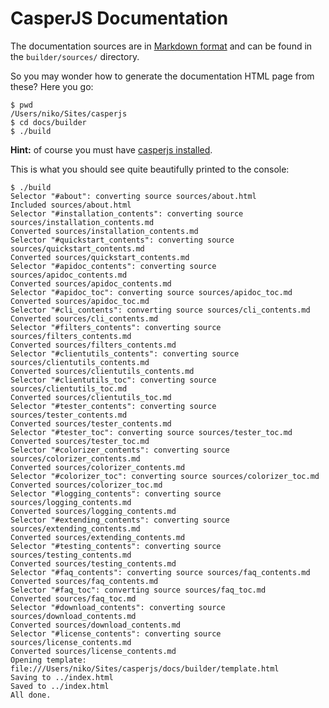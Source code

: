 CasperJS Documentation
======================

The documentation sources are in [Markdown format](http://daringfireball.net/projects/markdown/)
and can be found in the `builder/sources/` directory.

So you may wonder how to generate the documentation HTML page from these? Here
you go:

    $ pwd
    /Users/niko/Sites/casperjs
    $ cd docs/builder
    $ ./build

**Hint:** of course you must have [casperjs installed](http://casperjs.org/#installation).

This is what you should see quite beautifully printed to the console:

    $ ./build
    Selector "#about": converting source sources/about.html
    Included sources/about.html
    Selector "#installation_contents": converting source sources/installation_contents.md
    Converted sources/installation_contents.md
    Selector "#quickstart_contents": converting source sources/quickstart_contents.md
    Converted sources/quickstart_contents.md
    Selector "#apidoc_contents": converting source sources/apidoc_contents.md
    Converted sources/apidoc_contents.md
    Selector "#apidoc_toc": converting source sources/apidoc_toc.md
    Converted sources/apidoc_toc.md
    Selector "#cli_contents": converting source sources/cli_contents.md
    Converted sources/cli_contents.md
    Selector "#filters_contents": converting source sources/filters_contents.md
    Converted sources/filters_contents.md
    Selector "#clientutils_contents": converting source sources/clientutils_contents.md
    Converted sources/clientutils_contents.md
    Selector "#clientutils_toc": converting source sources/clientutils_toc.md
    Converted sources/clientutils_toc.md
    Selector "#tester_contents": converting source sources/tester_contents.md
    Converted sources/tester_contents.md
    Selector "#tester_toc": converting source sources/tester_toc.md
    Converted sources/tester_toc.md
    Selector "#colorizer_contents": converting source sources/colorizer_contents.md
    Converted sources/colorizer_contents.md
    Selector "#colorizer_toc": converting source sources/colorizer_toc.md
    Converted sources/colorizer_toc.md
    Selector "#logging_contents": converting source sources/logging_contents.md
    Converted sources/logging_contents.md
    Selector "#extending_contents": converting source sources/extending_contents.md
    Converted sources/extending_contents.md
    Selector "#testing_contents": converting source sources/testing_contents.md
    Converted sources/testing_contents.md
    Selector "#faq_contents": converting source sources/faq_contents.md
    Converted sources/faq_contents.md
    Selector "#faq_toc": converting source sources/faq_toc.md
    Converted sources/faq_toc.md
    Selector "#download_contents": converting source sources/download_contents.md
    Converted sources/download_contents.md
    Selector "#license_contents": converting source sources/license_contents.md
    Converted sources/license_contents.md
    Opening template: file:///Users/niko/Sites/casperjs/docs/builder/template.html
    Saving to ../index.html
    Saved to ../index.html
    All done.

